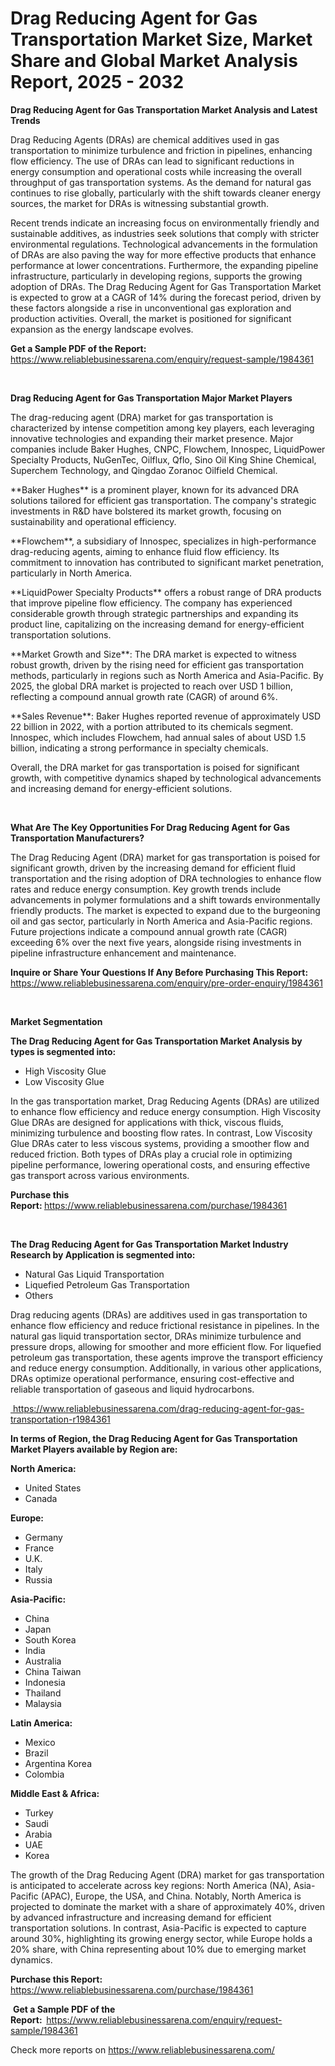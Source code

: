 <p><h1>Drag Reducing Agent for Gas Transportation Market Size, Market Share and Global Market Analysis Report, 2025 - 2032</h1></p><p><strong>Drag Reducing Agent for Gas Transportation Market Analysis and Latest Trends</strong></p>
<p><p>Drag Reducing Agents (DRAs) are chemical additives used in gas transportation to minimize turbulence and friction in pipelines, enhancing flow efficiency. The use of DRAs can lead to significant reductions in energy consumption and operational costs while increasing the overall throughput of gas transportation systems. As the demand for natural gas continues to rise globally, particularly with the shift towards cleaner energy sources, the market for DRAs is witnessing substantial growth.</p><p>Recent trends indicate an increasing focus on environmentally friendly and sustainable additives, as industries seek solutions that comply with stricter environmental regulations. Technological advancements in the formulation of DRAs are also paving the way for more effective products that enhance performance at lower concentrations. Furthermore, the expanding pipeline infrastructure, particularly in developing regions, supports the growing adoption of DRAs. The Drag Reducing Agent for Gas Transportation Market is expected to grow at a CAGR of 14% during the forecast period, driven by these factors alongside a rise in unconventional gas exploration and production activities. Overall, the market is positioned for significant expansion as the energy landscape evolves.</p></p>
<p><strong>Get a Sample PDF of the Report:&nbsp;</strong> <a href="https://www.reliablebusinessarena.com/enquiry/request-sample/1984361?utm_campaign=2137&utm_medium=2&utm_source=Github&utm_content=ia&utm_term=03042025&utm_id=drag-reducing-agent-for-gas-transportation">https://www.reliablebusinessarena.com/enquiry/request-sample/1984361</a></p>
<p>&nbsp;</p>
<p><strong>Drag Reducing Agent for Gas Transportation Major Market Players</strong></p>
<p><p>The drag-reducing agent (DRA) market for gas transportation is characterized by intense competition among key players, each leveraging innovative technologies and expanding their market presence. Major companies include Baker Hughes, CNPC, Flowchem, Innospec, LiquidPower Specialty Products, NuGenTec, Oilflux, Qflo, Sino Oil King Shine Chemical, Superchem Technology, and Qingdao Zoranoc Oilfield Chemical.</p><p>**Baker Hughes** is a prominent player, known for its advanced DRA solutions tailored for efficient gas transportation. The company's strategic investments in R&D have bolstered its market growth, focusing on sustainability and operational efficiency.</p><p>**Flowchem**, a subsidiary of Innospec, specializes in high-performance drag-reducing agents, aiming to enhance fluid flow efficiency. Its commitment to innovation has contributed to significant market penetration, particularly in North America.</p><p>**LiquidPower Specialty Products** offers a robust range of DRA products that improve pipeline flow efficiency. The company has experienced considerable growth through strategic partnerships and expanding its product line, capitalizing on the increasing demand for energy-efficient transportation solutions.</p><p>**Market Growth and Size**: The DRA market is expected to witness robust growth, driven by the rising need for efficient gas transportation methods, particularly in regions such as North America and Asia-Pacific. By 2025, the global DRA market is projected to reach over USD 1 billion, reflecting a compound annual growth rate (CAGR) of around 6%.</p><p>**Sales Revenue**: Baker Hughes reported revenue of approximately USD 22 billion in 2022, with a portion attributed to its chemicals segment. Innospec, which includes Flowchem, had annual sales of about USD 1.5 billion, indicating a strong performance in specialty chemicals.</p><p>Overall, the DRA market for gas transportation is poised for significant growth, with competitive dynamics shaped by technological advancements and increasing demand for energy-efficient solutions.</p></p>
<p>&nbsp;</p>
<p><strong>What Are The Key Opportunities For Drag Reducing Agent for Gas Transportation Manufacturers?</strong></p>
<p><p>The Drag Reducing Agent (DRA) market for gas transportation is poised for significant growth, driven by the increasing demand for efficient fluid transportation and the rising adoption of DRA technologies to enhance flow rates and reduce energy consumption. Key growth trends include advancements in polymer formulations and a shift towards environmentally friendly products. The market is expected to expand due to the burgeoning oil and gas sector, particularly in North America and Asia-Pacific regions. Future projections indicate a compound annual growth rate (CAGR) exceeding 6% over the next five years, alongside rising investments in pipeline infrastructure enhancement and maintenance.</p></p>
<p><strong>Inquire or Share Your Questions If Any Before Purchasing This Report:</strong> <a href="https://www.reliablebusinessarena.com/enquiry/pre-order-enquiry/1984361?utm_campaign=2137&utm_medium=2&utm_source=Github&utm_content=ia&utm_term=03042025&utm_id=drag-reducing-agent-for-gas-transportation">https://www.reliablebusinessarena.com/enquiry/pre-order-enquiry/1984361</a></p>
<p>&nbsp;</p>
<p><strong>Market Segmentation</strong></p>
<p><strong>The Drag Reducing Agent for Gas Transportation Market Analysis by types is segmented into:</strong></p>
<p><ul><li>High Viscosity Glue</li><li>Low Viscosity Glue</li></ul></p>
<p><p>In the gas transportation market, Drag Reducing Agents (DRAs) are utilized to enhance flow efficiency and reduce energy consumption. High Viscosity Glue DRAs are designed for applications with thick, viscous fluids, minimizing turbulence and boosting flow rates. In contrast, Low Viscosity Glue DRAs cater to less viscous systems, providing a smoother flow and reduced friction. Both types of DRAs play a crucial role in optimizing pipeline performance, lowering operational costs, and ensuring effective gas transport across various environments.</p></p>
<p><strong>Purchase this Report:&nbsp;</strong><a href="https://www.reliablebusinessarena.com/purchase/1984361?utm_campaign=2137&utm_medium=2&utm_source=Github&utm_content=ia&utm_term=03042025&utm_id=drag-reducing-agent-for-gas-transportation">https://www.reliablebusinessarena.com/purchase/1984361</a></p>
<p>&nbsp;</p>
<p><strong>The Drag Reducing Agent for Gas Transportation Market Industry Research by Application is segmented into:</strong></p>
<p><ul><li>Natural Gas Liquid Transportation</li><li>Liquefied Petroleum Gas Transportation</li><li>Others</li></ul></p>
<p><p>Drag reducing agents (DRAs) are additives used in gas transportation to enhance flow efficiency and reduce frictional resistance in pipelines. In the natural gas liquid transportation sector, DRAs minimize turbulence and pressure drops, allowing for smoother and more efficient flow. For liquefied petroleum gas transportation, these agents improve the transport efficiency and reduce energy consumption. Additionally, in various other applications, DRAs optimize operational performance, ensuring cost-effective and reliable transportation of gaseous and liquid hydrocarbons.</p></p>
<p><a href="https://www.reliablebusinessarena.com/drag-reducing-agent-for-gas-transportation-r1984361?utm_campaign=2137&utm_medium=2&utm_source=Github&utm_content=ia&utm_term=03042025&utm_id=drag-reducing-agent-for-gas-transportation">&nbsp;https://www.reliablebusinessarena.com/drag-reducing-agent-for-gas-transportation-r1984361</a></p>
<p><strong>In terms of Region, the Drag Reducing Agent for Gas Transportation Market Players available by Region are:</strong></p>
<p>
    <p> <strong> North America: </strong>
        <ul>
            <li>United States</li>
            <li>Canada</li>
        </ul>
        </p> 
    <p> <strong> Europe: </strong>
        <ul>
            <li>Germany</li>
            <li>France</li>
            <li>U.K.</li>
            <li>Italy</li>
            <li>Russia</li>
        </ul>
        </p> 
    <p> <strong> Asia-Pacific: </strong>
        <ul>
            <li>China</li>
            <li>Japan</li>
            <li>South Korea</li>
            <li>India</li>
            <li>Australia</li>
            <li>China Taiwan</li>
            <li>Indonesia</li>
            <li>Thailand</li>
            <li>Malaysia</li>
        </ul>
        </p> 
    <p> <strong> Latin America: </strong>
        <ul>
            <li>Mexico</li>
            <li>Brazil</li>
            <li>Argentina Korea</li>
            <li>Colombia</li>
        </ul>
        </p> 
    <p> <strong> Middle East & Africa: </strong>
        <ul>
            <li>Turkey</li>
            <li>Saudi</li>
            <li>Arabia</li>
            <li>UAE</li>
            <li>Korea</li>
        </ul>
    </p>
    </p>
<p><p>The growth of the Drag Reducing Agent (DRA) market for gas transportation is anticipated to accelerate across key regions: North America (NA), Asia-Pacific (APAC), Europe, the USA, and China. Notably, North America is projected to dominate the market with a share of approximately 40%, driven by advanced infrastructure and increasing demand for efficient transportation solutions. In contrast, Asia-Pacific is expected to capture around 30%, highlighting its growing energy sector, while Europe holds a 20% share, with China representing about 10% due to emerging market dynamics.</p></p>
<p><strong>Purchase this Report: </strong><a href="https://www.reliablebusinessarena.com/purchase/1984361?utm_campaign=2137&utm_medium=2&utm_source=Github&utm_content=ia&utm_term=03042025&utm_id=drag-reducing-agent-for-gas-transportation">https://www.reliablebusinessarena.com/purchase/1984361</a></p>
<p>&nbsp;<strong>Get a Sample PDF of the Report:&nbsp;&nbsp;</strong><a href="https://www.reliablebusinessarena.com/enquiry/request-sample/1984361?utm_campaign=2137&utm_medium=2&utm_source=Github&utm_content=ia&utm_term=03042025&utm_id=drag-reducing-agent-for-gas-transportation">https://www.reliablebusinessarena.com/enquiry/request-sample/1984361</a></p>
<p><strong></strong></p>
<p>Check more reports on <a href="https://www.reliablebusinessarena.com/?utm_campaign=2137&utm_medium=2&utm_source=Github&utm_content=ia&utm_term=03042025&utm_id=drag-reducing-agent-for-gas-transportation">https://www.reliablebusinessarena.com/</a></p>